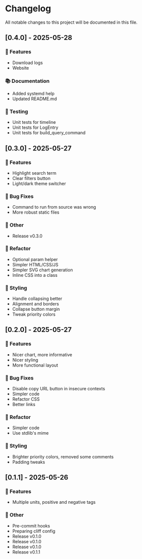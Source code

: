 # Changelog

All notable changes to this project will be documented in this file.

## [0.4.0] - 2025-05-28

### 🚀 Features

- Download logs
- Website

### 📚 Documentation

- Added systemd help
- Updated README.md

### 🧪 Testing

- Unit tests for timeline
- Unit tests for LogEntry
- Unit tests for build_query_command

## [0.3.0] - 2025-05-27

### 🚀 Features

- Highlight search term
- Clear filters button
- Light/dark theme switcher

### 🐛 Bug Fixes

- Command to run from source was wrong
- More robust static files

### 💼 Other

- Release v0.3.0

### 🚜 Refactor

- Optional param helper
- Simpler HTML/CSS/JS
- Simpler SVG chart generation
- Inline CSS into a class

### 🎨 Styling

- Handle collapsing better
- Alignment and borders
- Collapse button margin
- Tweak priority colors

## [0.2.0] - 2025-05-27

### 🚀 Features

- Nicer chart, more informative
- Nicer styling
- More functional layout

### 🐛 Bug Fixes

- Disable copy URL button in insecure contexts
- Simpler code
- Refactor CSS
- Better links

### 🚜 Refactor

- Simpler code
- Use stdlib's mime

### 🎨 Styling

- Brighter priority colors, removed some comments
- Padding tweaks

## [0.1.1] - 2025-05-26

### 🚀 Features

- Multiple units, positive and negative tags

### 💼 Other

- Pre-commit hooks
- Preparing cliff config
- Release v0.1.0
- Release v0.1.0
- Release v0.1.0
- Release v0.1.1

<!-- generated by git-cliff -->
